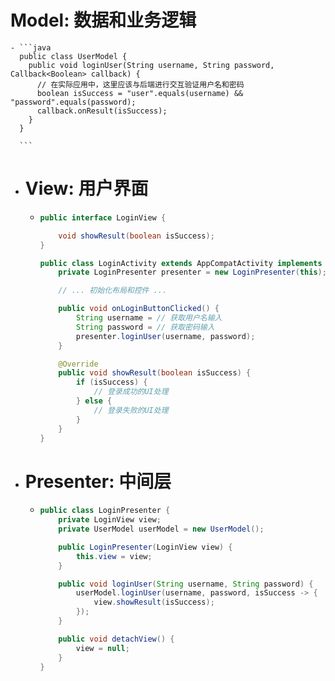 # **Model:** 数据和业务逻辑
	- ```java
	  public class UserModel {
	    public void loginUser(String username, String password, Callback<Boolean> callback) {
	      // 在实际应用中，这里应该与后端进行交互验证用户名和密码
	      boolean isSuccess = "user".equals(username) && "password".equals(password);
	      callback.onResult(isSuccess);
	    }
	  }
	  
	  ```
- # **View:** 用户界面
	- ```java
	  public interface LoginView {
	  
	      void showResult(boolean isSuccess);
	  }
	  
	  public class LoginActivity extends AppCompatActivity implements LoginView {
	      private LoginPresenter presenter = new LoginPresenter(this);
	  
	      // ... 初始化布局和控件 ...
	  
	      public void onLoginButtonClicked() {
	          String username = // 获取用户名输入
	          String password = // 获取密码输入
	          presenter.loginUser(username, password);
	      }
	  
	      @Override
	      public void showResult(boolean isSuccess) {
	          if (isSuccess) {
	              // 登录成功的UI处理
	          } else {
	              // 登录失败的UI处理
	          }
	      }
	  }
	  
	  ```
- # **Presenter:** 中间层
	- ```java
	  public class LoginPresenter {
	      private LoginView view;
	      private UserModel userModel = new UserModel();
	  
	      public LoginPresenter(LoginView view) {
	          this.view = view;
	      }
	  
	      public void loginUser(String username, String password) {
	          userModel.loginUser(username, password, isSuccess -> {
	              view.showResult(isSuccess);
	          });
	      }
	  
	      public void detachView() {
	          view = null;
	      }
	  }
	  
	  ```